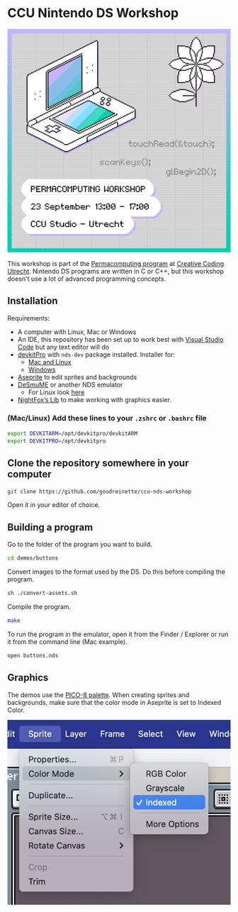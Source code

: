 # CCU Nintendo DS Workshop


![CCU Nintendo DS Workshop](./images/cover.png)
    
This workshop is part of the [Permacomputing program](https://creativecodingutrecht.nl/en/calendar/permacomputing-workshop-nintendods) at [Creative Coding Utrecht](https://creativecodingutrecht.nl/).
Nintendo DS programs are written in C or C++, but this workshop doesn't use a lot of advanced programming concepts.

## Installation

Requirements:
- A computer with Linux, Mac or Windows
- An IDE, this repository has been set up to work best with [Visual Studio Code](https://code.visualstudio.com/) but any text editor will do
- [devkitPro](https://devkitpro.org/wiki/Getting_Started) with `nds-dev` package installed. Installer for:
    - [Mac and Linux](https://github.com/devkitPro/pacman/releases/tag/v6.0.2)
    - [Windows](https://github.com/devkitPro/installer/releases/tag/v3.0.3)
- [Aseprite](https://www.aseprite.org/) to edit sprites and backgrounds
- [DeSmuME](https://github.com/TASEmulators/desmume/releases) or another NDS emulator
    - For Linux look [here](https://www.maketecheasier.com/desmume-play-nintendo-ds-games-linux/)
- [NightFox’s Lib](https://github.com/knightfox75/nds_nflib) to make working with graphics easier.




### (Mac/Linux) Add these lines to your `.zshrc` or `.bashrc` file 
```zsh
export DEVKITARM=/opt/devkitpro/devkitARM
export DEVKITPRO=/opt/devkitpro
```


## Clone the repository somewhere in your computer

```bash
git clone https://github.com/goudreinette/ccu-nds-workshop
```

Open it in your editor of choice.


## Building a program
Go to the folder of the program you want to build.

```bash
cd demos/buttons
```

Convert images to the format used by the DS.
Do this before compiling the program.

```bash
sh ./convert-assets.sh
```

Compile the program.

```bash
make
```

To run the program in the emulator, open it from the Finder / Explorer or run it from the command line (Mac example).

```bash
open buttons.nds
```



## Graphics
The demos use the [PICO-8 palette](https://www.lexaloffle.com/pico-8.php).
When creating sprites and backgrounds, make sure that the color mode in Aseprite is set to Indexed Color.

![Aseprite image mode](./images/aseprite-color-mode.png)